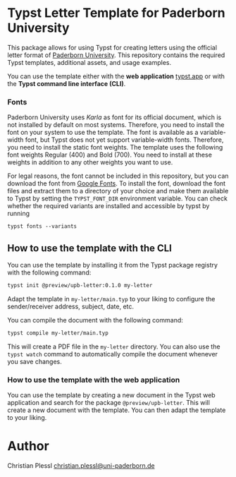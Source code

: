 # Typst Letter Template for Paderborn University

This package allows for using Typst for creating letters using the official letter format of [Paderborn University](https://www.uni-paderborn.de). This repository contains the required Typst templates, additional assets, and usage examples.

You can use the template either with the **web application** [typst.app](https://typst.app) or with the **Typst command line interface (CLI)**.


### Fonts

Paderborn University uses _Karla_ as font for its official document, which is not installed by default on most systems. Therefore, you need to install the font on your system to use the template. The font is available as a variable-width font, but Typst does not yet support variable-width fonts. Therefore, you need to install the static font weights. The template uses the following font weights Regular (400) and Bold (700). You need to install at these weights in addition to any other weights you want to use.

 For legal reasons, the font cannot be included in this repository, but you can download the font from [Google Fonts](https://fonts.google.com/specimen/Karla). To install the font, download the font files and extract them to a directory of your choice and make them available to Typst by setting the `TYPST_FONT_DIR` environment variable. You can check whether the required variants are installed and accessible by typst by running

```
typst fonts --variants
```

## How to use the template with the CLI

You can use the template by installing it from the Typst package registry with the following command:

```bash
typst init @preview/upb-letter:0.1.0 my-letter
```

Adapt the template in `my-letter/main.typ` to your liking to configure the sender/receiver address, subject, date, etc.

You can compile the document with the following command:

```bash
typst compile my-letter/main.typ
```
This will create a PDF file in the `my-letter` directory. You can also use the `typst watch` command to automatically compile the document whenever you save changes.

### How to use the template with the web application

You can use the template by creating a new document in the Typst web application and search for the package `@preview/upb-letter`. This will create a new document with the template. You can then adapt the template to your liking.

# Author
Christian Plessl <christian.plessl@uni-paderborn.de>
